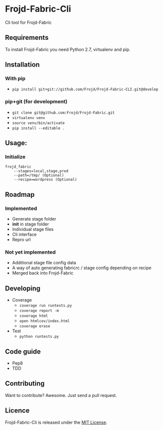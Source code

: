 # Frojd-Fabric-Cli
Cli tool for Frojd-Fabric

## Requirements
To install Frojd-Fabric you need Python 2.7, virtualenv and pip.

## Installation

### With pip
- `pip install git+git://github.com/Frojd/Frojd-Fabric-CLI.git@develop`

### pip+git (for development)
- `git clone git@github.com:Frojd/Frojd-Fabric.git`
- `virtualenv venv`
- `source venv/bin/activate`
- `pip install --editable .`

## Usage:

### Initialize

```
frojd_fabric
    --stages=local,stage,prod
    --path=/tmp/ (Optional)
    --recipe=wordpress (Optional)
```


## Roadmap

### Implemented
- Generate stage folder
- __init__ in stage folder
- Individual stage files
- Cli interface
- Repro url

### Not yet implemented
- Additional stage file config data
- A way of auto generating fabricrc / stage config depending on recipe
- Merged back into Frojd-Fabric


## Developing
- Coverage
	- `coverage run runtests.py`
	- `coverage report -m`
	- `coverage html`
	- `open htmlcov/index.html`
	- `coverage erase`
- Test
	- `python runtests.py`

## Code guide
- Pep8
- TDD

## Contributing
Want to contribute? Awesome. Just send a pull request.

## Licence
Frojd-Fabric-Cli is released under the [MIT License](http://www.opensource.org/licenses/MIT).
